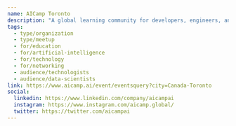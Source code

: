 ```yaml
---
name: AICamp Toronto
description: "A global learning community for developers, engineers, and data scientists to learn and practice AI, machine learning, and generative AI technology. AICamp Toronto hosts monthly in-person meetups featuring expert-led tech talks, workshops, code labs, networking opportunities, and hands-on experiences with AI, GenAI, LLMs, and ML technologies."
tags:
  - type/organization
  - type/meetup
  - for/education
  - for/artificial-intelligence
  - for/technology
  - for/networking
  - audience/technologists
  - audience/data-scientists
link: https://www.aicamp.ai/event/eventsquery?city=Canada-Toronto
social:
  linkedin: https://www.linkedin.com/company/aicampai
  instagram: https://www.instagram.com/aicamp.global/
  twitter: https://twitter.com/aicampai
---
```


